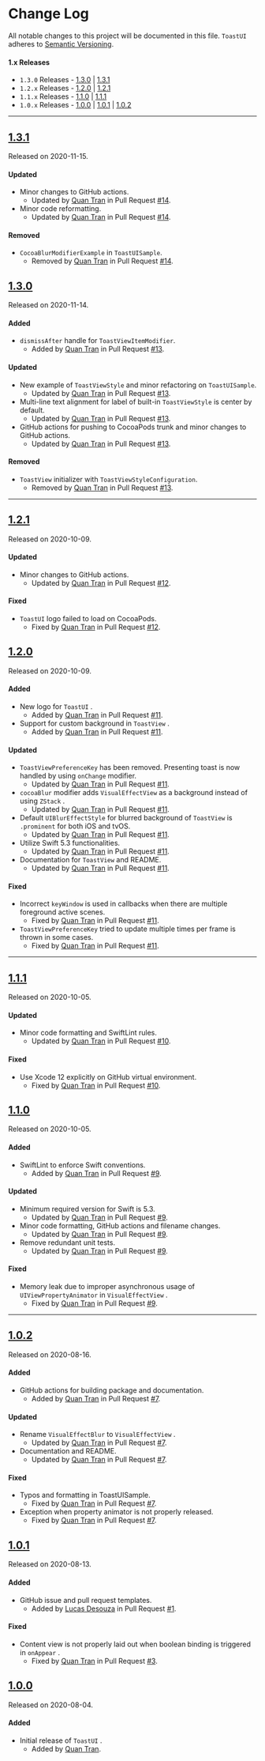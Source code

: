 # Change Log

All notable changes to this project will be documented in this file. `ToastUI` adheres to [Semantic Versioning](https://semver.org/).

#### 1.x Releases

* `1.3.0` Releases - [1.3.0](#130) | [1.3.1](#131)
* `1.2.x` Releases - [1.2.0](#120) | [1.2.1](#121)
* `1.1.x` Releases - [1.1.0](#110) | [1.1.1](#111)
* `1.0.x` Releases - [1.0.0](#100) | [1.0.1](#101) | [1.0.2](#102)

---

## [1.3.1](https://github.com/quanshousio/ToastUI/releases/tag/1.3.1)

Released on 2020-11-15.

#### Updated

* Minor changes to GitHub actions.
  + Updated by [Quan Tran](https://github.com/quanshousio) in Pull Request [#14](https://github.com/quanshousio/ToastUI/pull/14).
* Minor code reformatting.
  + Updated by [Quan Tran](https://github.com/quanshousio) in Pull Request [#14](https://github.com/quanshousio/ToastUI/pull/14).

#### Removed

* `CocoaBlurModifierExample` in `ToastUISample`.
  + Removed by [Quan Tran](https://github.com/quanshousio) in Pull Request [#14](https://github.com/quanshousio/ToastUI/pull/13).

## [1.3.0](https://github.com/quanshousio/ToastUI/releases/tag/1.3.0)

Released on 2020-11-14.

#### Added

* `dismissAfter` handle for `ToastViewItemModifier`.
  + Added by [Quan Tran](https://github.com/quanshousio) in Pull Request [#13](https://github.com/quanshousio/ToastUI/pull/13).

#### Updated

* New example of `ToastViewStyle` and minor refactoring on `ToastUISample`.
  + Updated by [Quan Tran](https://github.com/quanshousio) in Pull Request [#13](https://github.com/quanshousio/ToastUI/pull/13).
* Multi-line text alignment for label of built-in `ToastViewStyle` is center by default.
  + Updated by [Quan Tran](https://github.com/quanshousio) in Pull Request [#13](https://github.com/quanshousio/ToastUI/pull/13).
* GitHub actions for pushing to CocoaPods trunk and minor changes to GitHub actions.
  + Updated by [Quan Tran](https://github.com/quanshousio) in Pull Request [#13](https://github.com/quanshousio/ToastUI/pull/13).

#### Removed

* `ToastView` initializer with `ToastViewStyleConfiguration`.
  + Removed by [Quan Tran](https://github.com/quanshousio) in Pull Request [#13](https://github.com/quanshousio/ToastUI/pull/13).

---

## [1.2.1](https://github.com/quanshousio/ToastUI/releases/tag/1.2.1)

Released on 2020-10-09.

#### Updated

* Minor changes to GitHub actions.
  + Updated by [Quan Tran](https://github.com/quanshousio) in Pull Request [#12](https://github.com/quanshousio/ToastUI/pull/12).

#### Fixed

* `ToastUI` logo failed to load on CocoaPods.
  + Fixed by [Quan Tran](https://github.com/quanshousio) in Pull Request [#12](https://github.com/quanshousio/ToastUI/pull/12).

## [1.2.0](https://github.com/quanshousio/ToastUI/releases/tag/1.2.0)

Released on 2020-10-09.

#### Added

* New logo for `ToastUI` .
  + Added by [Quan Tran](https://github.com/quanshousio) in Pull Request [#11](https://github.com/quanshousio/ToastUI/pull/11).
* Support for custom background in `ToastView` .
  + Added by [Quan Tran](https://github.com/quanshousio) in Pull Request [#11](https://github.com/quanshousio/ToastUI/pull/11).

#### Updated

* `ToastViewPreferenceKey` has been removed. Presenting toast is now handled by using `onChange` modifier.
  + Updated by [Quan Tran](https://github.com/quanshousio) in Pull Request [#11](https://github.com/quanshousio/ToastUI/pull/11).
* `cocoaBlur` modifier adds `VisualEffectView` as a background instead of using `ZStack` .
  + Updated by [Quan Tran](https://github.com/quanshousio) in Pull Request [#11](https://github.com/quanshousio/ToastUI/pull/11).
* Default `UIBlurEffectStyle` for blurred background of `ToastView` is `.prominent` for both iOS and tvOS.
  + Updated by [Quan Tran](https://github.com/quanshousio) in Pull Request [#11](https://github.com/quanshousio/ToastUI/pull/11).
* Utilize Swift 5.3 functionalities.
  + Updated by [Quan Tran](https://github.com/quanshousio) in Pull Request [#11](https://github.com/quanshousio/ToastUI/pull/11).
* Documentation for `ToastView` and README.
  + Updated by [Quan Tran](https://github.com/quanshousio) in Pull Request [#11](https://github.com/quanshousio/ToastUI/pull/11).

#### Fixed

* Incorrect `keyWindow` is used in callbacks when there are multiple foreground active scenes.
  + Fixed by [Quan Tran](https://github.com/quanshousio) in Pull Request [#11](https://github.com/quanshousio/ToastUI/pull/11).
* `ToastViewPreferenceKey` tried to update multiple times per frame is thrown in some cases.
  + Fixed by [Quan Tran](https://github.com/quanshousio) in Pull Request [#11](https://github.com/quanshousio/ToastUI/pull/11).

---

## [1.1.1](https://github.com/quanshousio/ToastUI/releases/tag/1.1.1)

Released on 2020-10-05.

#### Updated

* Minor code formatting and SwiftLint rules.
  + Updated by [Quan Tran](https://github.com/quanshousio) in Pull Request [#10](https://github.com/quanshousio/ToastUI/pull/10).

#### Fixed

* Use Xcode 12 explicitly on GitHub virtual environment.
  + Fixed by [Quan Tran](https://github.com/quanshousio) in Pull Request [#10](https://github.com/quanshousio/ToastUI/pull/10).

## [1.1.0](https://github.com/quanshousio/ToastUI/releases/tag/1.1.0)

Released on 2020-10-05.

#### Added

* SwiftLint to enforce Swift conventions.
  + Added by [Quan Tran](https://github.com/quanshousio) in Pull Request [#9](https://github.com/quanshousio/ToastUI/pull/9).

#### Updated

* Minimum required version for Swift is 5.3.
  + Updated by [Quan Tran](https://github.com/quanshousio) in Pull Request [#9](https://github.com/quanshousio/ToastUI/pull/9).
* Minor code formatting, GitHub actions and filename changes.
  + Updated by [Quan Tran](https://github.com/quanshousio) in Pull Request [#9](https://github.com/quanshousio/ToastUI/pull/9).
* Remove redundant unit tests.
  + Updated by [Quan Tran](https://github.com/quanshousio) in Pull Request [#9](https://github.com/quanshousio/ToastUI/pull/9).

#### Fixed

* Memory leak due to improper asynchronous usage of `UIViewPropertyAnimator` in `VisualEffectView` .
  + Fixed by [Quan Tran](https://github.com/quanshousio) in Pull Request [#9](https://github.com/quanshousio/ToastUI/pull/9).

---

## [1.0.2](https://github.com/quanshousio/ToastUI/releases/tag/1.0.2)

Released on 2020-08-16.

#### Added

* GitHub actions for building package and documentation.
  + Added by [Quan Tran](https://github.com/quanshousio) in Pull Request [#7](https://github.com/quanshousio/ToastUI/pull/7).

#### Updated

* Rename `VisualEffectBlur` to `VisualEffectView` .
  + Updated by [Quan Tran](https://github.com/quanshousio) in Pull Request [#7](https://github.com/quanshousio/ToastUI/pull/7).
* Documentation and README.
  + Updated by [Quan Tran](https://github.com/quanshousio) in Pull Request [#7](https://github.com/quanshousio/ToastUI/pull/7).

#### Fixed

* Typos and formatting in ToastUISample.
  + Fixed by [Quan Tran](https://github.com/quanshousio) in Pull Request [#7](https://github.com/quanshousio/ToastUI/pull/7).
* Exception when property animator is not properly released.
  + Fixed by [Quan Tran](https://github.com/quanshousio) in Pull Request [#7](https://github.com/quanshousio/ToastUI/pull/7).

## [1.0.1](https://github.com/quanshousio/ToastUI/releases/tag/1.0.1)

Released on 2020-08-13.

#### Added

* GitHub issue and pull request templates.
  + Added by [Lucas Desouza](https://github.com/LucasCarioca) in Pull Request [#1](https://github.com/quanshousio/ToastUI/pull/1).

#### Fixed

* Content view is not properly laid out when boolean binding is triggered in `onAppear` .
  + Fixed by [Quan Tran](https://github.com/quanshousio) in Pull Request [#3](https://github.com/quanshousio/ToastUI/pull/3).

## [1.0.0](https://github.com/quanshousio/ToastUI/releases/tag/1.0.0)

Released on 2020-08-04.

#### Added

* Initial release of `ToastUI` .
  + Added by [Quan Tran](https://github.com/quanshousio).
